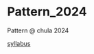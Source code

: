 # Pattern_2024
Pattern @ chula 2024

[syllabus](https://docs.google.com/document/d/12EVceCaGEcUXvDFoh3VJU1yuNi4iiUn3bmR8kt0yFgc/edit?usp=sharing)
